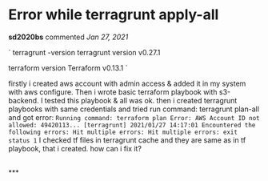 # Error while terragrunt apply-all

**sd2020bs** commented *Jan 27, 2021*

`
terragrunt -version
terragrunt version v0.27.1   

terraform version
Terraform v0.13.1
`

firstly i created aws account with admin access & added it in my system with aws configure. Then i wrote basic terraform playbook with s3-backend. I tested this playbook & all was ok. then i created terragrunt playbooks with same credentials and tried run command: terragrunt plan-all and got error:
`
Running command: terraform plan
Error: AWS Account ID not allowed: 49420113...
[terragrunt] 2021/01/27 14:17:01 Encountered the following errors:
Hit multiple errors:
Hit multiple errors:
exit status 1
`
I checked tf files in terragrunt cache and they are same as in tf playbook, that i created. how can i fix it?

<br />
***


